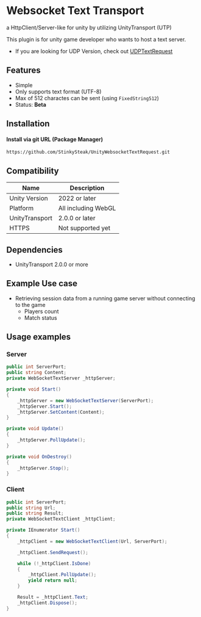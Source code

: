 # Websocket Text Transport
a HttpClient/Server-like for unity by utilizing UnityTransport (UTP)

This plugin is for unity game developer who wants to host a text server.

- If you are looking for UDP Version, check out [UDPTextRequest](https://github.com/StinkySteak/UnityUDPTextRequest)

## Features
- Simple
- Only supports text format (UTF-8)
- Max of 512 charactes can be sent (using `FixedString512`)
- Status: **Beta**

## Installation
#### Install via git URL (Package Manager)
```
https://github.com/StinkySteak/UnityWebsocketTextRequest.git
```

## Compatibility
| Name           	| Description    	|
|----------------	|----------------	|
| Unity Version  	| 2022 or later  	|
| Platform       	| All including WebGL |
| UnityTransport 	| 2.0.0 or later 	|
| HTTPS 	        | Not supported yet |

## Dependencies
- UnityTransport 2.0.0 or more

## Example Use case
- Retrieving session data from a running game server without connecting to the game
    - Players count
    - Match status

## Usage examples
### Server
```cs
public int ServerPort;
public string Content;
private WebSocketTextServer _httpServer;

private void Start()
{
    _httpServer = new WebSocketTextServer(ServerPort);
    _httpServer.Start();
    _httpServer.SetContent(Content);
}

private void Update()
{
    _httpServer.PollUpdate();
}

private void OnDestroy()
{
    _httpServer.Stop();
}
```

### Client
```cs
public int ServerPort;
public string Url;
public string Result;
private WebSocketTextClient _httpClient;

private IEnumerator Start()
{
    _httpClient = new WebSocketTextClient(Url, ServerPort);

    _httpClient.SendRequest();

    while (!_httpClient.IsDone)
    {
        _httpClient.PollUpdate();
        yield return null;
    }

    Result = _httpClient.Text;
    _httpClient.Dispose();
}
```
